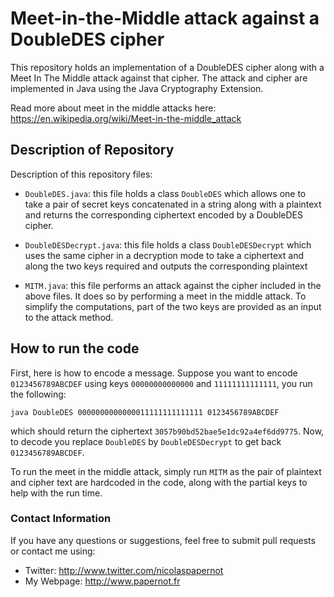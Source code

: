 # Meet-in-the-Middle attack against a DoubleDES cipher

This repository holds an implementation of a DoubleDES cipher along with a Meet
In The Middle attack against that cipher. The attack and cipher are 
implemented in Java using the Java Cryptography Extension. 

Read more about meet in the middle attacks here: <https://en.wikipedia.org/wiki/Meet-in-the-middle_attack>

## Description of Repository

Description of this repository files:

* `DoubleDES.java`: this file holds a class `DoubleDES` which allows one to 
 take a pair of secret keys concatenated in a string along with a plaintext
 and returns the corresponding ciphertext encoded by a DoubleDES cipher. 

* `DoubleDESDecrypt.java`: this file holds a class `DoubleDESDecrypt`
  which uses the same cipher in a decryption mode to take a ciphertext and
  along the two keys required and outputs the corresponding plaintext

* `MITM.java`: this file performs an attack against the cipher included in 
  the above files. It does so by performing a meet in the middle attack. 
  To simplify the computations, part of the two keys are provided as an 
  input to the attack method.

## How to run the code

First, here is how to encode a message. Suppose you want to encode `0123456789ABCDEF` 
using keys `00000000000000` and `11111111111111`, you run the following: 

```
java DoubleDES 0000000000000011111111111111 0123456789ABCDEF
```

which should return the ciphertext `3057b90bd52bae5e1dc92a4ef6dd9775`. Now, to decode
you replace `DoubleDES` by `DoubleDESDecrypt` to get back `0123456789ABCDEF`.

To run the meet in the middle attack, simply run `MITM` as the pair of plaintext and
cipher text are hardcoded in the code, along with the partial keys to help with the run time.

### Contact Information 

If you have any questions or suggestions, feel free to submit pull requests or
contact me using:
* Twitter: <http://www.twitter.com/nicolaspapernot>
* My Webpage: <http://www.papernot.fr> 

 
